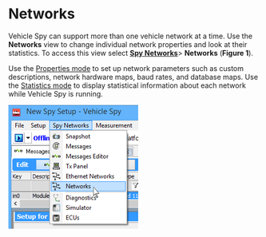 # Networks

Vehicle Spy can support more than one vehicle network at a time. Use the **Networks** view to change individual network properties and look at their statistics. To access this view select [**Spy Networks**](../)> **Networks** (**Figure 1**).

Use the [Properties mode](../../main-menu-setup/setup-a-network.md) to set up network parameters such as custom descriptions, network hardware maps, baud rates, and database maps. Use the [Statistics mode](network-statistics.md) to display statistical information about each network while Vehicle Spy is running.

![Figure 1: Networks view is available from the Spy Networks menu.](../../../.gitbook/assets/spynetworks.gif)
